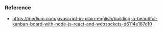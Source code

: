 ### Reference

- https://medium.com/javascript-in-plain-english/building-a-beautiful-kanban-board-with-node-js-react-and-websockets-d6114e187e10
